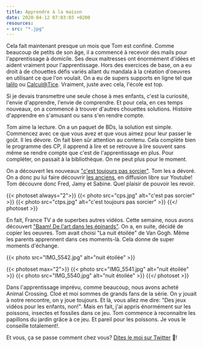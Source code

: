 ```yaml
---
title: Apprendre à la maison
date: 2020-04-12 07:03:03 +0200
resources:
- src: "*.jpg"
---
```


Cela fait maintenant presque un mois que Tom est confiné. Comme beaucoup de petits de son âge, il a commencé à recevoir des mails pour l'apprentissage à domicile. Ses deux maitresses ont énormément d'idées et aident vraiment pour l'apprentissage. Hors des exercices de base, on a eu droit à de chouettes défis variés allant du mandala à la création d'oeuvres en utilisant ce que l'on voulait. On a eu de supers supports en ligne tel que [lalilo](https://www.lalilo.com) ou [Calcul@Tice](https://calculatice.ac-lille.fr/). Vraiment, juste avec cela, l'école est top. 

Si je devais transmettre une seule chose à mes enfants, c'est la curiosité, l'envie d'apprendre, l'envie de comprendre. Et pour cela, en ces temps nouveaux, on a commencé à trouver d'autres chouettes solutions. Histoire d'apprendre en s'amusant ou sans s'en rendre compte.

Tom aime la lecture. On a un paquet de BDs, la solution est simple. Commencez avec ce que vous avez et que vous aimez pour leur passer le goût. Il les dévore. On fait bien sûr attention au contenu. Cela complète bien le programme des CP, il apprend à lire et se retrouve à lire souvent sans même se rendre compte que c'est de l'apprentissage en plus. 
Pour compléter, on passait à la bibliothèque. On ne peut plus pour le moment.

On a découvert les nouveaux ["c'est toujours pas sorcier"](https://www.france.tv/enfants/neuf-douze-ans/ctps/). Tom les a dévoré. On a donc pu lui faire découvrir [les anciens](https://www.youtube.com/user/cestpassorcierftv), en diffusion libre sur Youtube! Tom découvre donc Fred, Jamy et Sabine. Quel plaisir de pouvoir les revoir. 

{{< photoset always="2">}}
  {{< photo src="cps.jpg" alt="c'est pas sorcier" >}}
  {{< photo src="ctps.jpg" alt="c'est toujours pas sorcier" >}}
{{</ photoset >}}

En fait, France TV a de superbes autres vidéos. Cette semaine, nous avons découvert ["Baam! De l'art dans les épinards"](https://www.france.tv/enfants/neuf-douze-ans/baam-de-l-art-dans-les-epinards/). On a, en suite, décidé de copier les oeuvres. Tom avait choisi "La nuit étoilée" de Van Gogh. Même les parents apprennent dans ces moments-là. Cela donne de super moments d'échange. 

{{< photo src="IMG_5542.jpg" alt="nuit étoilée" >}}

{{< photoset max="2">}}
  {{< photo src="IMG_5541.jpg" alt="nuit étoilée" >}}
  {{< photo src="IMG_5540.jpg" alt="nuit étoilée" >}}
{{</ photoset >}}

Dans l'apprentissage imprévu, comme beaucoup, nous avons acheté Animal Crossing. Cloé et moi sommes de grands fans de la série. On y jouait à notre rencontre, on y joue toujours. Et là, vous allez me dire: "Des jeux vidéos pour les enfants, non!". Mais en fait, j'ai appris énormément sur les poissons, insectes et fossiles dans ce jeu. Tom commence à reconnaitre les papillons du jardin grâce à ce jeu. Et pareil pour les poissons. Je vous le conseille totalement!.



Et vous, ça se passe comment chez vous? [Dites le moi sur Twitter](https://twitter.com/yann_ck) 🐥!
